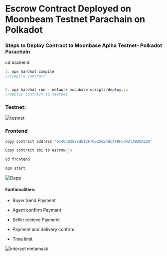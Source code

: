 # Escrow Contract Deployed on Moonbeam Testnet Parachain on Polkadot

### Steps to Deploy Contract to Moonbase Aplha Testnet- Polkadot Parachain

cd backend
```javascript
1. npx hardhat compile
//compile contract


2. npx hardhat run --network moonbase scripts/deploy.js
//deploy contract to testnet


```



### Testnet:


![testnet](https://user-images.githubusercontent.com/90293555/158035504-e283f0e8-6d99-4e3e-8072-a1db2068bc11.jpg)


### Frontend
```javascript
copy contract address '0x46dB388bd612F706250E4dCAF8F5d42cA920A229'

Copy contract abi to escrow.js

cd frontend

npm start
```
![Dapp](https://user-images.githubusercontent.com/90293555/158035529-bb292918-3a27-48cd-a683-88d6c0b14805.jpg)

#### Funtionalities:

- Buyer Send Payment

- Agent confirm Payment 

- Seller recieve Payment

- Payment and delivery confirm

- Time limit

![interact metamask](https://user-images.githubusercontent.com/90293555/158035557-f168cd3c-2034-4ec3-b485-af894f0339f2.jpg)

